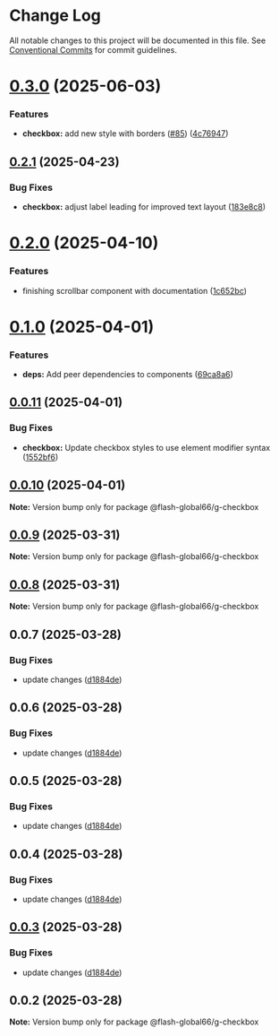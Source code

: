 # Change Log

All notable changes to this project will be documented in this file.
See [Conventional Commits](https://conventionalcommits.org) for commit guidelines.

# [0.3.0](https://github.com/Flash-Global66/global-design-system/compare/@flash-global66/g-checkbox@0.2.1...@flash-global66/g-checkbox@0.3.0) (2025-06-03)


### Features

* **checkbox:** add new style with borders ([#85](https://github.com/Flash-Global66/global-design-system/issues/85)) ([4c76947](https://github.com/Flash-Global66/global-design-system/commit/4c7694757d576c9f5f7548e8ae168b171e56c2b5))





## [0.2.1](https://github.com/Flash-Global66/global-design-system/compare/@flash-global66/g-checkbox@0.2.0...@flash-global66/g-checkbox@0.2.1) (2025-04-23)


### Bug Fixes

* **checkbox:** adjust label leading for improved text layout ([183e8c8](https://github.com/Flash-Global66/global-design-system/commit/183e8c884b4e08f7efdeb81450f43dfd51d3c21b))





# [0.2.0](https://github.com/Flash-Global66/global-design-system/compare/@flash-global66/g-checkbox@0.1.0...@flash-global66/g-checkbox@0.2.0) (2025-04-10)


### Features

* finishing scrollbar component with documentation ([1c652bc](https://github.com/Flash-Global66/global-design-system/commit/1c652bc4d40204a832e66caf41bd64beaca02105))





# [0.1.0](https://github.com/Flash-Global66/global-design-system/compare/@flash-global66/g-checkbox@0.0.11...@flash-global66/g-checkbox@0.1.0) (2025-04-01)


### Features

* **deps:** Add peer dependencies to components ([69ca8a6](https://github.com/Flash-Global66/global-design-system/commit/69ca8a6c26e2fd2777d5a6dea7cc9e7c5a0f9616))





## [0.0.11](https://github.com/Flash-Global66/global-design-system/compare/@flash-global66/g-checkbox@0.0.10...@flash-global66/g-checkbox@0.0.11) (2025-04-01)


### Bug Fixes

* **checkbox:** Update checkbox styles to use element modifier syntax ([1552bf6](https://github.com/Flash-Global66/global-design-system/commit/1552bf6d84ca08545d237d8eaaa0d11b50139a72))





## [0.0.10](https://github.com/Flash-Global66/global-design-system/compare/@flash-global66/g-checkbox@0.0.9...@flash-global66/g-checkbox@0.0.10) (2025-04-01)

**Note:** Version bump only for package @flash-global66/g-checkbox





## [0.0.9](https://github.com/Flash-Global66/global-design-system/compare/@flash-global66/g-checkbox@0.0.8...@flash-global66/g-checkbox@0.0.9) (2025-03-31)

**Note:** Version bump only for package @flash-global66/g-checkbox





## [0.0.8](https://github.com/Flash-Global66/global-design-system/compare/@flash-global66/g-checkbox@0.0.7...@flash-global66/g-checkbox@0.0.8) (2025-03-31)

**Note:** Version bump only for package @flash-global66/g-checkbox





## 0.0.7 (2025-03-28)


### Bug Fixes

* update changes ([d1884de](https://github.com/Flash-Global66/global-design-system/commit/d1884de11e4e9522c2d6912d932122a75aabf9e7))





## 0.0.6 (2025-03-28)


### Bug Fixes

* update changes ([d1884de](https://github.com/Flash-Global66/global-design-system/commit/d1884de11e4e9522c2d6912d932122a75aabf9e7))





## 0.0.5 (2025-03-28)


### Bug Fixes

* update changes ([d1884de](https://github.com/Flash-Global66/global-design-system/commit/d1884de11e4e9522c2d6912d932122a75aabf9e7))





## 0.0.4 (2025-03-28)


### Bug Fixes

* update changes ([d1884de](https://github.com/Flash-Global66/global-design-system/commit/d1884de11e4e9522c2d6912d932122a75aabf9e7))





## [0.0.3](https://github.com/Flash-Global66/global-design-system/compare/@flash-global66/g-checkbox@0.0.2...@flash-global66/g-checkbox@0.0.3) (2025-03-28)


### Bug Fixes

* update changes ([d1884de](https://github.com/Flash-Global66/global-design-system/commit/d1884de11e4e9522c2d6912d932122a75aabf9e7))





## 0.0.2 (2025-03-28)

**Note:** Version bump only for package @flash-global66/g-checkbox
